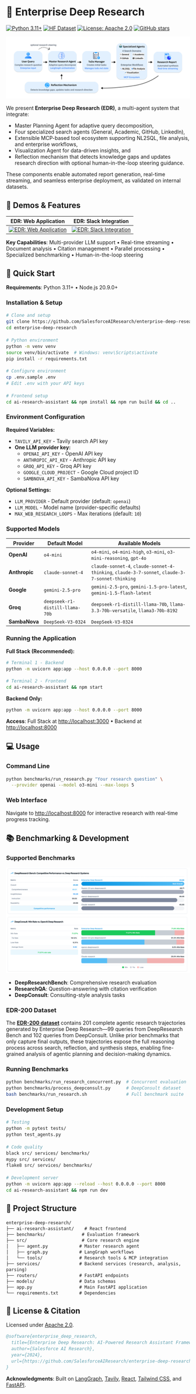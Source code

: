 # 🔬 Enterprise Deep Research

[![Python 3.11+](https://img.shields.io/badge/python-3.11+-blue.svg)](https://www.python.org/downloads/)
[![HF Dataset](https://img.shields.io/badge/🤗%20Hugging%20Face-EDR--200%20Dataset-blue)](https://huggingface.co/datasets/Salesforce/EDR-200)
[![License: Apache 2.0](https://img.shields.io/badge/License-Apache%202.0-blue.svg)](https://opensource.org/licenses/Apache-2.0)
[![GitHub stars](https://img.shields.io/github/stars/SalesforceAIResearch/enterprise-deep-research.svg)](https://github.com/SalesforceAIResearch/enterprise-deep-research/stargazers)


![Architecture Overview](./assets/edr_github.png)

We present **Enterprise Deep Research (EDR)**, a multi-agent system that integrate: 
- Master Planning Agent for adaptive query decomposition, 
- Four specialized search agents (General, Academic, GitHub, LinkedIn), 
- Extensible MCP-based tool ecosystem supporting NL2SQL, file analysis, and enterprise workflows, 
- Visualization Agent for data-driven insights, and 
- Reflection mechanism that detects knowledge gaps and updates research direction with optional human-in-the-loop steering guidance. 

These components enable automated report generation, real-time streaming, and seamless enterprise deployment, as validated on internal datasets.


## 🎥 Demos & Features

| EDR: Web Application | EDR: Slack Integration |
|----------------|-------------------|
| [![EDR: Web Application](https://img.youtube.com/vi/gq43g5--dJQ/0.jpg)](https://www.youtube.com/watch?v=gq43g5--dJQ) | [![EDR: Slack Integration](https://img.youtube.com/vi/8tB375P4mgQ/0.jpg)](https://www.youtube.com/watch?v=8tB375P4mgQ) |

**Key Capabilities**: Multi-provider LLM support • Real-time streaming • Document analysis • Citation management • Parallel processing • Specialized benchmarking • Human-in-the-loop steering

## 🚀 Quick Start

**Requirements**: Python 3.11+ • Node.js 20.9.0+

### Installation & Setup

```bash
# Clone and setup
git clone https://github.com/SalesforceAIResearch/enterprise-deep-research.git
cd enterprise-deep-research

# Python environment
python -m venv venv
source venv/bin/activate  # Windows: venv\Scripts\activate
pip install -r requirements.txt

# Configure environment
cp .env.sample .env
# Edit .env with your API keys

# Frontend setup
cd ai-research-assistant && npm install && npm run build && cd ..
```

### Environment Configuration

**Required Variables:**
- `TAVILY_API_KEY` - Tavily search API key
- **One LLM provider key:**
  - `OPENAI_API_KEY` - OpenAI API key
  - `ANTHROPIC_API_KEY` - Anthropic API key  
  - `GROQ_API_KEY` - Groq API key
  - `GOOGLE_CLOUD_PROJECT` - Google Cloud project ID
  - `SAMBNOVA_API_KEY` - SambaNova API key

**Optional Settings:**
- `LLM_PROVIDER` - Default provider (default: `openai`)
- `LLM_MODEL` - Model name (provider-specific defaults)
- `MAX_WEB_RESEARCH_LOOPS` - Max iterations (default: `10`)

### Supported Models

| Provider | Default Model | Available Models |
|----------|---------------|------------------|
| **OpenAI** | `o4-mini` | `o4-mini`, `o4-mini-high`, `o3-mini`, `o3-mini-reasoning`, `gpt-4o` |
| **Anthropic** | `claude-sonnet-4` | `claude-sonnet-4`, `claude-sonnet-4-thinking`, `claude-3-7-sonnet`, `claude-3-7-sonnet-thinking` |
| **Google** | `gemini-2.5-pro` | `gemini-2.5-pro`, `gemini-1.5-pro-latest`, `gemini-1.5-flash-latest` |
| **Groq** | `deepseek-r1-distill-llama-70b` | `deepseek-r1-distill-llama-70b`, `llama-3.3-70b-versatile`, `llama3-70b-8192` |
| **SambaNova** | `DeepSeek-V3-0324` | `DeepSeek-V3-0324` |

### Running the Application

**Full Stack (Recommended):**
```bash
# Terminal 1 - Backend
python -m uvicorn app:app --host 0.0.0.0 --port 8000

# Terminal 2 - Frontend
cd ai-research-assistant && npm start
```

**Backend Only:**
```bash
python -m uvicorn app:app --host 0.0.0.0 --port 8000
```

**Access**: Full Stack at [http://localhost:3000](http://localhost:3000) • Backend at [http://localhost:8000](http://localhost:8000)

## 💻 Usage

### Command Line
```bash
python benchmarks/run_research.py "Your research question" \
  --provider openai --model o3-mini --max-loops 5
```

### Web Interface
Navigate to [http://localhost:8000](http://localhost:8000) for interactive research with real-time progress tracking.

## 📚 Benchmarking & Development

### Supported Benchmarks
![Benchmarking Results](./assets/benchmarks.png)

- **DeepResearchBench**: Comprehensive research evaluation
- **ResearchQA**: Question-answering with citation verification  
- **DeepConsult**: Consulting-style analysis tasks

### EDR-200 Dataset

The **[EDR-200 dataset](https://huggingface.co/datasets/Salesforce/EDR-200)** contains 201 complete agentic research trajectories generated by Enterprise Deep Research—99 queries from DeepResearch Bench and 102 queries from DeepConsult. Unlike prior benchmarks that only capture final outputs, these trajectories expose the full reasoning process across search, reflection, and synthesis steps, enabling fine-grained analysis of agentic planning and decision-making dynamics.

### Running Benchmarks
```bash
python benchmarks/run_research_concurrent.py  # Concurrent evaluation
python benchmarks/process_deepconsult.py      # DeepConsult dataset
bash benchmarks/run_research.sh               # Full benchmark suite
```

### Development Setup
```bash
# Testing
python -m pytest tests/
python test_agents.py

# Code quality
black src/ services/ benchmarks/
mypy src/ services/
flake8 src/ services/ benchmarks/

# Development server
python -m uvicorn app:app --reload --host 0.0.0.0 --port 8000
cd ai-research-assistant && npm run dev
```

## 📁 Project Structure

```text
enterprise-deep-research/
├── ai-research-assistant/    # React frontend
├── benchmarks/              # Evaluation framework  
├── src/                     # Core research engine
│   ├── agent.py            # Master research agent
│   ├── graph.py            # LangGraph workflows
│   └── tools/              # Research tools & MCP integration
├── services/               # Backend services (research, analysis, parsing)
├── routers/                # FastAPI endpoints
├── models/                 # Data schemas
├── app.py                  # Main FastAPI application
└── requirements.txt        # Dependencies
```

## 📜 License & Citation

Licensed under [Apache 2.0](./LICENSE.txt).

```bibtex
@software{enterprise_deep_research,
  title={Enterprise Deep Research: AI-Powered Research Assistant Framework},
  author={Salesforce AI Research},
  year={2024},
  url={https://github.com/SalesforceAIResearch/enterprise-deep-research}
}
```

**Acknowledgments**: Built on [LangGraph](https://github.com/langchain-ai/langgraph), [Tavily](https://tavily.com), [React](https://reactjs.org/), [Tailwind CSS](https://tailwindcss.com/), and [FastAPI](https://fastapi.tiangolo.com/).
